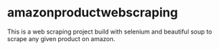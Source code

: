 # amazonproductwebscraping
This is a web scraping project build with selenium and beautiful soup to scrape any given product on amazon. 
